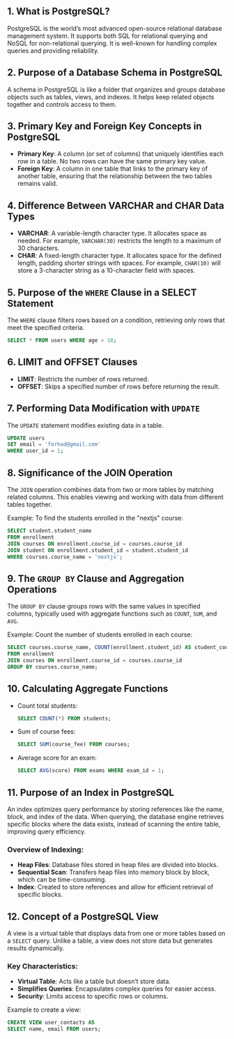 ## 1. What is PostgreSQL?
PostgreSQL is the world’s most advanced open-source relational database management system. It supports both SQL for relational querying and NoSQL for non-relational querying. It is well-known for handling complex queries and providing reliability.

## 2. Purpose of a Database Schema in PostgreSQL
A schema in PostgreSQL is like a folder that organizes and groups database objects such as tables, views, and indexes. It helps keep related objects together and controls access to them.

## 3. Primary Key and Foreign Key Concepts in PostgreSQL
- **Primary Key**: A column (or set of columns) that uniquely identifies each row in a table. No two rows can have the same primary key value.
- **Foreign Key**: A column in one table that links to the primary key of another table, ensuring that the relationship between the two tables remains valid.

## 4. Difference Between VARCHAR and CHAR Data Types
- **VARCHAR**: A variable-length character type. It allocates space as needed. For example, `VARCHAR(30)` restricts the length to a maximum of 30 characters.
- **CHAR**: A fixed-length character type. It allocates space for the defined length, padding shorter strings with spaces. For example, `CHAR(10)` will store a 3-character string as a 10-character field with spaces.

## 5. Purpose of the `WHERE` Clause in a SELECT Statement
The `WHERE` clause filters rows based on a condition, retrieving only rows that meet the specified criteria.
```sql
SELECT * FROM users WHERE age > 18;
```

## 6. LIMIT and OFFSET Clauses
- **LIMIT**: Restricts the number of rows returned.
- **OFFSET**: Skips a specified number of rows before returning the result.

## 7. Performing Data Modification with `UPDATE`
The `UPDATE` statement modifies existing data in a table.
```sql
UPDATE users
SET email = 'forhad@gmail.com'
WHERE user_id = 1;
```

## 8. Significance of the JOIN Operation
The `JOIN` operation combines data from two or more tables by matching related columns. This enables viewing and working with data from different tables together.

Example:
To find the students enrolled in the "nextjs" course:
```sql
SELECT student.student_name
FROM enrollment
JOIN courses ON enrollment.course_id = courses.course_id
JOIN student ON enrollment.student_id = student.student_id
WHERE courses.course_name = 'nextjs';
```

## 9. The `GROUP BY` Clause and Aggregation Operations
The `GROUP BY` clause groups rows with the same values in specified columns, typically used with aggregate functions such as `COUNT`, `SUM`, and `AVG`.

Example:
Count the number of students enrolled in each course:
```sql
SELECT courses.course_name, COUNT(enrollment.student_id) AS student_count
FROM enrollment
JOIN courses ON enrollment.course_id = courses.course_id
GROUP BY courses.course_name;
```

## 10. Calculating Aggregate Functions
- Count total students:
  ```sql
  SELECT COUNT(*) FROM students;
  ```
- Sum of course fees:
  ```sql
  SELECT SUM(course_fee) FROM courses;
  ```
- Average score for an exam:
  ```sql
  SELECT AVG(score) FROM exams WHERE exam_id = 1;
  ```

## 11. Purpose of an Index in PostgreSQL
An index optimizes query performance by storing references like the name, block, and index of the data. When querying, the database engine retrieves specific blocks where the data exists, instead of scanning the entire table, improving query efficiency.

### Overview of Indexing:
- **Heap Files**: Database files stored in heap files are divided into blocks.
- **Sequential Scan**: Transfers heap files into memory block by block, which can be time-consuming.
- **Index**: Created to store references and allow for efficient retrieval of specific blocks.

## 12. Concept of a PostgreSQL View
A view is a virtual table that displays data from one or more tables based on a `SELECT` query. Unlike a table, a view does not store data but generates results dynamically.

### Key Characteristics:
- **Virtual Table**: Acts like a table but doesn’t store data.
- **Simplifies Queries**: Encapsulates complex queries for easier access.
- **Security**: Limits access to specific rows or columns.

Example to create a view:
```sql
CREATE VIEW user_contacts AS
SELECT name, email FROM users;
```